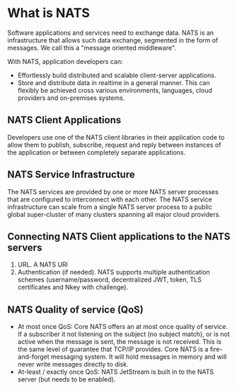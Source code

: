 # What is NATS

Software applications and services need to exchange data.
NATS is an infrastructure that allows such data exchange, segmented in the form of messages. We call this a "message oriented middleware".

With NATS, application developers can:
- Effortlessly build distributed and scalable client-server applications.
- Store and distribute data in realtime in a general manner. This can flexibly be achieved cross various environments, languages, cloud providers and on-premises systems.

## NATS Client Applications

Developers use one of the NATS client libraries in their application code to allow them to publish, subscribe, request and reply between instances of the application or between completely separate applications.

## NATS Service Infrastructure

The NATS services are provided by one or more NATS server processes that are configured to interconnect with each other. The NATS service infrastructure can scale from a single NATS server process to a public global super-cluster of many clusters spanning all major cloud providers.

## Connecting NATS Client applications to the NATS servers

1. URL. A NATS URl
2. Authentication (if needed). NATS supports multiple authentication schemes (username/password, decentralized JWT, token, TLS certificates and Nkey with challenge).

## NATS Quality of service (QoS)

- At most once QoS: Core NATS offers an at most once quality of service. If a subscriber it not listening on the subject (no subject match), or is not active when the message is sent, the message is not received. This is the same level of guarantee that TCP/IP provides. Core NATS is a fire-and-forget messaging system. It will hold messages in memory and will never write messages directly to disk.
- At-least / exactly once QoS: NATS JetStream is built in to the NATS server (but needs to be enabled).